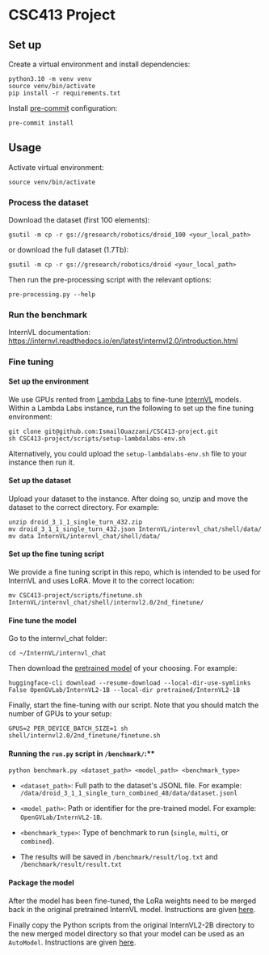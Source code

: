 # CSC413 Project

## Set up
Create a virtual environment and install dependencies:
```
python3.10 -m venv venv
source venv/bin/activate
pip install -r requirements.txt
```

Install [pre-commit](https://pre-commit.com/) configuration:
```
pre-commit install
```


## Usage

Activate virtual environment:
```
source venv/bin/activate
```

### Process the dataset
Download the dataset (first 100 elements):
```
gsutil -m cp -r gs://gresearch/robotics/droid_100 <your_local_path>
```
or download the full dataset (1.7Tb):
```
gsutil -m cp -r gs://gresearch/robotics/droid <your_local_path>
```

Then run the pre-processing script with the relevant options:
```
pre-processing.py --help
```

### Run the benchmark
InternVL documentation: https://internvl.readthedocs.io/en/latest/internvl2.0/introduction.html

### Fine tuning
#### Set up the environment
We use GPUs rented from [Lambda Labs](https://lambdalabs.com/) to fine-tune [InternVL](https://internvl.readthedocs.io/en/latest/internvl2.0/finetune.html) models. Within a Lambda Labs instance, run the following to set up the fine tuning environment:
```
git clone git@github.com:IsmailOuazzani/CSC413-project.git
sh CSC413-project/scripts/setup-lambdalabs-env.sh
```
Alternatively, you could upload the `setup-lambdalabs-env.sh` file to your instance then run it.

#### Set up the dataset
Upload your dataset to the instance. After doing so, unzip and move the dataset to the correct directory. For example:
```
unzip droid_3_1_1_single_turn_432.zip
mv droid_3_1_1_single_turn_432.json InternVL/internvl_chat/shell/data/
mv data InternVL/internvl_chat/shell/data/
```

#### Set up the fine tuning script
We provide a fine tuning script in this repo, which is intended to be used for InternVL and uses LoRA. Move it to the correct location:
```
mv CSC413-project/scripts/finetune.sh InternVL/internvl_chat/shell/internvl2.0/2nd_finetune/
```

#### Fine tune the model
Go to the internvl_chat folder:
```
cd ~/InternVL/internvl_chat
```
Then download the [pretrained model](https://internvl.readthedocs.io/en/latest/internvl2.0/finetune.html#model-preparation) of your choosing. For example:
```
huggingface-cli download --resume-download --local-dir-use-symlinks False OpenGVLab/InternVL2-1B --local-dir pretrained/InternVL2-1B
```

Finally, start the fine-tuning with our script. Note that you should match the number of GPUs to your setup:
```
GPUS=2 PER_DEVICE_BATCH_SIZE=1 sh shell/internvl2.0/2nd_finetune/finetune.sh
```


#### Running the `run.py` script in `/benchmark/`:**

```
python benchmark.py <dataset_path> <model_path> <benchmark_type>
```

- `<dataset_path>`: Full path to the dataset's JSONL file. For example: `/data/droid_3_1_1_single_turn_combined_48/data/dataset.jsonl`

- `<model_path>`: Path or identifier for the pre-trained model. For example: `OpenGVLab/InternVL2-1B`.
- `<benchmark_type>`: Type of benchmark to run (`single`, `multi`, or `combined`).
- The results will be saved in `/benchmark/result/log.txt` and `/benchmark/result/result.txt`



#### Package the model
After the model has been fine-tuned, the LoRa weights need to be merged back in the original pretrained InternVL model. Instructions are given [here](https://internvl.readthedocs.io/en/latest/tutorials/coco_caption_finetune.html#merging-lora-weights).

Finally copy the Python scripts from the original InternVL2-2B directory to the new merged model directory so that your model can be used as an `AutoModel`. Instructions are given [here](https://internvl.readthedocs.io/en/latest/tutorials/coco_caption_finetune.html#wrapping-into-automodel).
